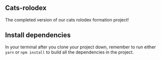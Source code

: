 ## Cats-rolodex

The completed version of our cats rolodex formation project!

## Install dependencies

In your terminal after you clone your project down, remember to run either `yarn` or `npm install` to build all the dependencies in the project.
